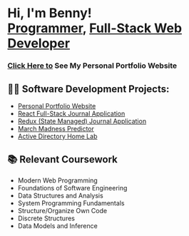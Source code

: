 <h1>Hi, I'm Benny! <br/><a href="https://github.com/brakower">Programmer</a>, <a href="https://www.linkedin.com/in/benny-rakower/">Full-Stack Web Developer</a></h1>

<h3><a href="https://bennyrakower.bennyrakower.online">Click Here to</a> See My Personal Portfolio Website</h3>

<h2>👨‍💻 Software Development Projects:</h2>

- [Personal Portfolio Website](https://github.com/brakower/Personal-Portfolio-Website)
- [React Full-Stack Journal Application](https://github.com/brakower/COMP426FinalProject)
- [Redux (State Managed) Journal Application](https://github.com/brakower/Journal-Application)
- [March Madness Predictor](https://github.com/brakower/MarchMadness_2024.git)
- [Active Directory Home Lab](https://github.com/brakower/ActiveDirectoryLab/tree/main)

<h2>📚 Relevant Coursework</h2>

- Modern Web Programming
- Foundations of Software Engineering
- Data Structures and Analysis
- System Programming Fundamentals
- Structure/Organize Own Code
- Discrete Structures
- Data Models and Inference



<!--Here are some ideas to get you started:

- 🔭 I’m currently working on ...
- 🌱 I’m currently learning ...
- 👯 I’m looking to collaborate on ...
- 🤔 I’m looking for help with ...
- 💬 Ask me about ...
- 📫 How to reach me: ...
- 😄 Pronouns: ...
- ⚡ Fun fact: ...
-->

